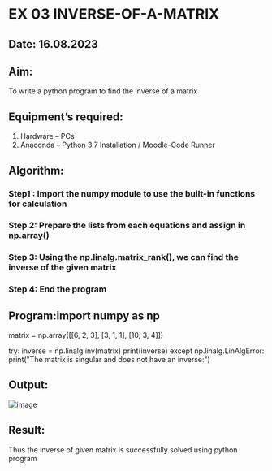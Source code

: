 # EX 03 INVERSE-OF-A-MATRIX
## Date: 16.08.2023
## Aim:
To write a python program to find the inverse of a matrix
## Equipment’s required:
1. 	Hardware – PCs
2. 	Anaconda – Python 3.7 Installation / Moodle-Code Runner
## Algorithm:
### Step1 : Import the numpy module to use the built-in functions for calculation
### Step 2: Prepare the lists from each equations and assign in np.array()
### Step 3: Using the np.linalg.matrix_rank(), we can find the inverse of the given matrix
### Step 4: End the program

## Program:import numpy as np

matrix = np.array([[6,  2,  3],
                   [3,  1,  1],
                   [10, 3,  4]])
                   
try:
    inverse = np.linalg.inv(matrix)
    print(inverse)
except np.linalg.LinAlgError:
    print("The matrix is singular and does not have an inverse:")
## Output:
![image](https://github.com/Darkwebnew/INVERSE-OF-A-MATRIX/assets/143114486/75395488-b931-4b20-836b-525373eee84d)

## Result:
Thus the inverse of given matrix is successfully solved using python program

